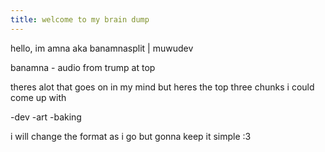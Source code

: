 ```yaml
---
title: welcome to my brain dump
---
```

hello, im amna aka
banamnasplit | muwudev

banamna - audio from trump at top

theres alot that goes on in my mind but heres the top three chunks i could come up with

-dev
-art
-baking

i will change the format as i go but gonna keep it simple :3
